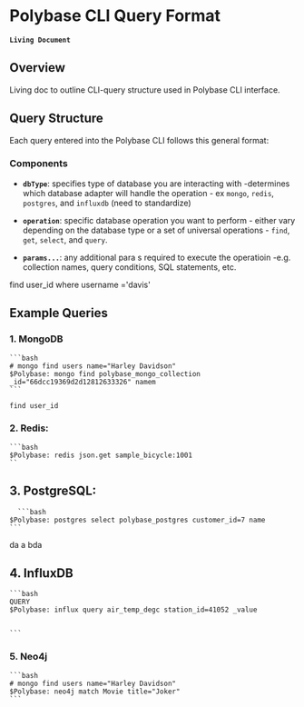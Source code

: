 # Polybase CLI Query Format
**`Living Document`**

## Overview 
Living doc to outline CLI-query structure used in Polybase CLI interface. 


## Query Structure

Each query entered into the Polybase CLI follows this general format:

### Components

- **`dbType`**: specifies type of database you are interacting with -determines which database adapter will handle the operation - ex `mongo`, `redis`, `postgres`, and `influxdb` (need to standardize)

- **`operation`**: specific database operation you want to perform - either vary depending on the database type or a set of universal operations - `find`, `get`, `select`, and `query`.

- **`params...`**: any additional para s required to execute the operatioin -e.g. collection names, query conditions, SQL statements, etc.

find user_id where username ='davis' 
## Example Queries

### 1. **MongoDB** 

    ```bash
    # mongo find users name="Harley Davidson"
    $Polybase: mongo find polybase_mongo_collection _id="66dcc19369d2d12812633326" namem
    ```

    find user_id
### 2. **Redis**: 

    ```bash
    $Polybase: redis json.get sample_bicycle:1001
    ``

## 3. **PostgreSQL**:

      ```bash
    $Polybase: postgres select polybase_postgres customer_id=7 name
    ```
da a
bda 
## 4. **InfluxDB** 

    ```bash
    QUERY
    $Polybase: influx query air_temp_degc station_id=41052 _value


    ```

### 5. **Neo4j** 

    ```bash
    # mongo find users name="Harley Davidson"
    $Polybase: neo4j match Movie title="Joker"
    ```
